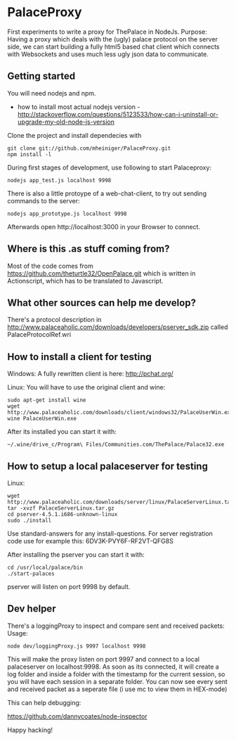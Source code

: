 PalaceProxy
===========

First experiments to write a proxy for ThePalace in NodeJs.
Purpose:
Having a proxy which deals with the (ugly) palace protocol on the server side, we can start building a fully html5 based chat client which connects with Websockets and uses much less ugly json data to communicate.

Getting started
---------------
You will need nodejs and npm.
* how to install most actual nodejs version - http://stackoverflow.com/questions/5123533/how-can-i-uninstall-or-upgrade-my-old-node-js-version

Clone the project and install dependecies with
```
git clone git://github.com/mheiniger/PalaceProxy.git
npm install -l
```

During first stages of development, use following to start Palaceproxy:
```
nodejs app_test.js localhost 9998
```

There is also a little protoype of a web-chat-client, to try out sending commands to the server:
```
nodejs app_prototype.js localhost 9998
```
Afterwards open http://localhost:3000 in your Browser to connect.


Where is this .as stuff coming from?
------------------------------------

Most of the code comes from https://github.com/theturtle32/OpenPalace.git which is written in Actionscript, which has to be translated to Javascript.

What other sources can help me develop?
---------------------------------------

There's a protocol description in http://www.palaceaholic.com/downloads/developers/pserver_sdk.zip called PalaceProtocolRef.wri

How to install a client for testing
-----------------------------------

Windows:
A fully rewritten client is here: http://pchat.org/

Linux:
You will have to use the original client and wine:
```
sudo apt-get install wine
wget http://www.palaceaholic.com/downloads/client/windows32/PalaceUserWin.exe
wine PalaceUserWin.exe
```
After its installed you can start it with:
```
~/.wine/drive_c/Program\ Files/Communities.com/ThePalace/Palace32.exe
```


How to setup a local palaceserver for testing
---------------------------------------------

Linux:

```
wget http://www.palaceaholic.com/downloads/server/linux/PalaceServerLinux.tar.gz
tar -xvzf PalaceServerLinux.tar.gz
cd pserver-4.5.1.i686-unknown-linux
sudo ./install
```

Use standard-answers for any install-questions.
For server registration code use for example this:
6DV3K-PVY6F-RF2VT-QFG8S

After installing the pserver you can start it with:
```
cd /usr/local/palace/bin
./start-palaces
```

pserver will listen on port 9998 by default.

Dev helper
----------

There's a loggingProxy to inspect and compare sent and received packets:
Usage:
````
node dev/loggingProxy.js 9997 localhost 9998
````
This will make the proxy listen on port 9997 and connect to a local palaceserver on localhost:9998.
As soon as its connected, it will create a log folder and inside a folder with the timestamp for the current session, so you will have each session in a separate folder.
You can now see every sent and received packet as a seperate file (i use mc to view them in HEX-mode)

This can help debugging:

https://github.com/dannycoates/node-inspector

Happy hacking!
